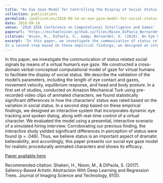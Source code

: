 ```yaml
---
title: "An Eye Gaze Model for Controlling the Display of Social Status in Believable Virtual Humans"
collection: publications
permalink: /publication/2018-09-14-an-eye-gaze-model-for-social-status
date: 2018-09-14
venue: '2018 IEEE Conference on Computational Intelligence and Games'
paperurl: 'https://michaelnixon.github.io/files/Nixon_DiPaola_Bernardet__eye-gaze-model.pdf'
citation: 'Nixon, M., DiPaola, S., &amp; Bernardet, U. (2018). An Eye Gaze Model for Controlling the Display of Social Status in Believable Virtual Humans. In Forthcoming. Maastricht, The Netherlands: IEEE.'
excerpt: "In this paper, we investigate the communication of status related social signals by means of a virtual human’s eye gaze. We constructed a cross-domain verbal-conceptual computational model of gaze for virtual humans to facilitate the display of social status. We describe the validation of the model’s parameters, including the length of eye contact and gazes, movement velocity, equilibrium response, and head and body posture. In a first set of studies, conducted on Amazon Mechanical Turk using pre- recorded video clips of animated characters, we found statistically significant differences in how the characters’ status was rated based on the variation in social status.
In a second step based on these empirical findings, we designed an interactive system that incorporates dynamic eye tracking and spoken dialog, along with real-time control of a virtual character. We evaluated the model using a presential, interactive scenario of a simulated hiring interview. Corroborating our previous finding, the interactive study yielded significant differences in perception of status were found (p = .046). Thus, we believe status is an important aspect of dramatic believability, and accordingly, this paper presents our social eye gaze model for realistic procedurally animated characters and shows its efficacy."
---
```

In this paper, we investigate the communication of status related social signals by means of a virtual human’s eye gaze. We constructed a cross-domain verbal-conceptual computational model of gaze for virtual humans to facilitate the display of social status. We describe the validation of the model’s parameters, including the length of eye contact and gazes, movement velocity, equilibrium response, and head and body posture. In a first set of studies, conducted on Amazon Mechanical Turk using pre- recorded video clips of animated characters, we found statistically significant differences in how the characters’ status was rated based on the variation in social status.
In a second step based on these empirical findings, we designed an interactive system that incorporates dynamic eye tracking and spoken dialog, along with real-time control of a virtual character. We evaluated the model using a presential, interactive scenario of a simulated hiring interview. Corroborating our previous finding, the interactive study yielded significant differences in perception of status were found (p = .046). Thus, we believe status is an important aspect of dramatic believability, and accordingly, this paper presents our social eye gaze model for realistic procedurally animated characters and shows its efficacy.

<a href='https://michaelnixon.github.io/files/Nixon_DiPaola_Bernardet__eye-gaze-model.pdf'>Paper available here</a>

Recommended citation: Shakeri, H., Nixon, M., &amp; DiPaola, S. (2017). Saliency-Based Artistic Abstraction With Deep Learning and Regression Trees. Journal of Imaging Science and Technology, 61(5).